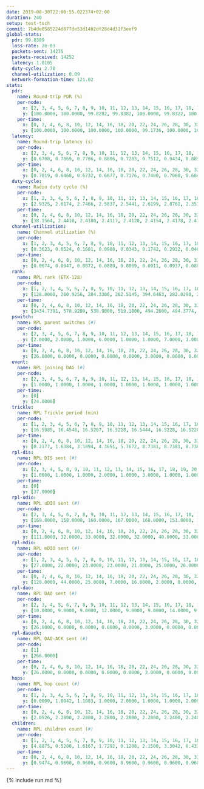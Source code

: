 ```yaml
---
date: 2019-08-30T22:00:55.022374+02:00
duration: 240
setup: test-tsch
commit: 7b4de0585224d877de53d1402df28d4d31f3eef9
global-stats:
  pdr: 99.8389
  loss-rate: 2e-03
  packets-sent: 14275
  packets-received: 14252
  latency: 1.0105
  duty-cycle: 2.70
  channel-utilization: 0.09
  network-formation-time: 121.02
stats:
  pdr:
    name: Round-trip PDR (%)
    per-node:
      x: [2, 3, 4, 5, 6, 7, 8, 9, 10, 11, 12, 13, 14, 15, 16, 17, 18, 19, 20, 21, 22, 23, 24, 25]
      y: [100.0000, 100.0000, 99.8282, 99.8382, 100.0000, 99.8322, 100.0000, 99.6522, 100.0000, 100.0000, 99.8350, 100.0000, 99.8361, 99.8371, 100.0000, 99.8282, 100.0000, 99.8192, 100.0000, 99.6840, 99.6485, 99.4801, 99.8322, 99.1453]
    per-time:
      x: [0, 2, 4, 6, 8, 10, 12, 14, 16, 18, 20, 22, 24, 26, 28, 30, 32, 34, 36, 38, 40, 42, 44, 46, 48, 50, 52, 54, 56, 58, 60, 62, 64, 66, 68, 70, 72, 74, 76, 78, 80, 82, 84, 86, 88, 90, 92, 94, 96, 98, 100, 102, 104, 106, 108, 110, 112, 114, 116, 118, 120, 122, 124, 126, 128, 130, 132, 134, 136, 138, 140, 142, 144, 146, 148, 150, 152, 154, 156, 158, 160, 162, 164, 166, 168, 170, 172, 174, 176, 178, 180, 182, 184, 186, 188, 190, 192, 194, 196, 198, 200, 202, 204, 206, 208, 210, 212, 214, 216, 218, 220, 222, 224, 226, 228, 230, 232, 234, 236]
      y: [100.0000, 100.0000, 100.0000, 100.0000, 99.1736, 100.0000, 100.0000, 100.0000, 100.0000, 99.1667, 100.0000, 100.0000, 97.5000, 100.0000, 99.1667, 100.0000, 100.0000, 100.0000, 100.0000, 99.1667, 100.0000, 100.0000, 100.0000, 100.0000, 100.0000, 100.0000, 100.0000, 100.0000, 100.0000, 100.0000, 100.0000, 99.1667, 100.0000, 100.0000, 100.0000, 100.0000, 100.0000, 100.0000, 98.3333, 99.1667, 100.0000, 100.0000, 100.0000, 100.0000, 99.1667, 100.0000, 99.1667, 98.3333, 100.0000, 100.0000, 99.1667, 100.0000, 100.0000, 100.0000, 100.0000, 100.0000, 100.0000, 100.0000, 100.0000, 100.0000, 100.0000, 100.0000, 100.0000, 100.0000, 100.0000, 100.0000, 100.0000, 100.0000, 100.0000, 100.0000, 100.0000, 100.0000, 100.0000, 100.0000, 100.0000, 99.1667, 100.0000, 99.1667, 100.0000, 100.0000, 100.0000, 99.1667, 100.0000, 100.0000, 100.0000, 100.0000, 100.0000, 100.0000, 100.0000, 100.0000, 100.0000, 100.0000, 100.0000, 100.0000, 100.0000, 100.0000, 100.0000, 100.0000, 100.0000, 100.0000, 100.0000, 99.1667, 100.0000, 100.0000, 100.0000, 100.0000, 100.0000, 99.1667, 100.0000, 100.0000, 100.0000, 100.0000, 100.0000, 100.0000, 100.0000, 100.0000, 100.0000, 98.3333, 100.0000]
  latency:
    name: Round-trip latency (s)
    per-node:
      x: [2, 3, 4, 5, 6, 7, 8, 9, 10, 11, 12, 13, 14, 15, 16, 17, 18, 19, 20, 21, 22, 23, 24, 25]
      y: [0.6708, 0.7869, 0.7706, 0.8806, 0.7283, 0.7512, 0.9434, 0.8892, 0.8837, 1.0670, 0.8893, 0.8474, 1.0721, 1.0108, 0.9626, 1.1255, 1.0610, 1.1718, 1.1245, 1.2924, 1.2527, 1.3748, 1.2684, 1.4713]
    per-time:
      x: [0, 2, 4, 6, 8, 10, 12, 14, 16, 18, 20, 22, 24, 26, 28, 30, 32, 34, 36, 38, 40, 42, 44, 46, 48, 50, 52, 54, 56, 58, 60, 62, 64, 66, 68, 70, 72, 74, 76, 78, 80, 82, 84, 86, 88, 90, 92, 94, 96, 98, 100, 102, 104, 106, 108, 110, 112, 114, 116, 118, 120, 122, 124, 126, 128, 130, 132, 134, 136, 138, 140, 142, 144, 146, 148, 150, 152, 154, 156, 158, 160, 162, 164, 166, 168, 170, 172, 174, 176, 178, 180, 182, 184, 186, 188, 190, 192, 194, 196, 198, 200, 202, 204, 206, 208, 210, 212, 214, 216, 218, 220, 222, 224, 226, 228, 230, 232, 234, 236]
      y: [0.7019, 0.6468, 0.6732, 0.6677, 0.7176, 0.7400, 0.7060, 0.6840, 0.7009, 0.7432, 0.6617, 0.6602, 0.6742, 0.6425, 0.7391, 0.7637, 0.6726, 0.7339, 0.6838, 0.7164, 0.6491, 0.7397, 0.6977, 0.6552, 0.6410, 0.6648, 0.6891, 0.6186, 0.6425, 0.6446, 0.6443, 0.7003, 0.7217, 0.6427, 0.6459, 0.7936, 0.6986, 0.6808, 0.7214, 0.6980, 0.6401, 0.7366, 0.7178, 0.6718, 0.7018, 0.6288, 0.6925, 0.7992, 0.7424, 0.7057, 0.7906, 0.6802, 0.5945, 0.7535, 0.7143, 0.7107, 0.7146, 0.7210, 0.6539, 0.8523, 0.9141, 0.7658, 0.7170, 0.7083, 0.7244, 1.0192, 0.9566, 0.8608, 0.8063, 0.7171, 0.7525, 1.2694, 1.4475, 1.1544, 0.9610, 0.9396, 0.8219, 1.2370, 1.4806, 1.5106, 1.1595, 0.9691, 0.8826, 1.3372, 1.6171, 1.5338, 1.5783, 1.3743, 1.1525, 1.3160, 1.6028, 1.5800, 1.5580, 1.5084, 1.4684, 1.4065, 1.6135, 1.6016, 1.6275, 1.5835, 1.5893, 1.5909, 1.6513, 1.7010, 1.6037, 1.6345, 1.6744, 1.6737, 1.5466, 1.5572, 1.5175, 1.5363, 1.5918, 1.5494, 1.5683, 1.5632, 1.5958, 1.5420, 1.6012]
  duty-cycle:
    name: Radio duty cycle (%)
    per-node:
      x: [1, 2, 3, 4, 5, 6, 7, 8, 9, 10, 11, 12, 13, 14, 15, 16, 17, 18, 19, 20, 21, 22, 23, 24, 25]
      y: [2.9325, 2.6174, 2.7466, 2.5837, 2.5441, 2.6199, 2.8761, 2.3512, 2.6135, 2.5338, 2.5723, 2.6514, 2.7567, 2.5902, 2.6349, 2.8396, 2.6748, 2.8126, 2.7013, 2.7755, 2.7738, 2.7567, 2.9310, 2.9434, 2.7418]
    per-time:
      x: [0, 2, 4, 6, 8, 10, 12, 14, 16, 18, 20, 22, 24, 26, 28, 30, 32, 34, 36, 38, 40, 42, 44, 46, 48, 50, 52, 54, 56, 58, 60, 62, 64, 66, 68, 70, 72, 74, 76, 78, 80, 82, 84, 86, 88, 90, 92, 94, 96, 98, 100, 102, 104, 106, 108, 110, 112, 114, 116, 118, 120, 122, 124, 126, 128, 130, 132, 134, 136, 138, 140, 142, 144, 146, 148, 150, 152, 154, 156, 158, 160, 162, 164, 166, 168, 170, 172, 174, 176, 178, 180, 182, 184, 186, 188, 190, 192, 194, 196, 198, 200, 202, 204, 206, 208, 210, 212, 214, 216, 218, 220, 222, 224, 226, 228, 230, 232, 234, 236, 238, 240]
      y: [38.1564, 2.4410, 2.4180, 2.4117, 2.4120, 2.4154, 2.4178, 2.4115, 2.4167, 2.4196, 2.4073, 2.4008, 2.4070, 2.4057, 2.4297, 2.4355, 2.4245, 2.4153, 2.4193, 2.4053, 2.4029, 2.3983, 2.4168, 2.4094, 2.4040, 2.3994, 2.4030, 2.3986, 2.3855, 2.4098, 2.3969, 2.4011, 2.4072, 2.4047, 2.3912, 2.3924, 2.4095, 2.4058, 2.3981, 2.3946, 2.4182, 2.4022, 2.4066, 2.3999, 2.3910, 2.4037, 2.3898, 2.4006, 2.4229, 2.4132, 2.3915, 2.4189, 2.4035, 2.3974, 2.4060, 2.3990, 2.3948, 2.4080, 2.3987, 2.3947, 2.4028, 2.3975, 2.4055, 2.3951, 2.3949, 2.4060, 2.3956, 2.4118, 2.3963, 2.4076, 2.3977, 2.4095, 2.4093, 2.3867, 2.4108, 2.3929, 2.4074, 2.3979, 2.4014, 2.3949, 2.3985, 2.4155, 2.4056, 2.4055, 2.4016, 2.4182, 2.4006, 2.4134, 2.4050, 2.4075, 2.4135, 2.3953, 2.4042, 2.3913, 2.3976, 2.4011, 2.4070, 2.3977, 2.4004, 2.4047, 2.4075, 2.3995, 2.4079, 2.4083, 2.4197, 2.4145, 2.4003, 2.4083, 2.4229, 2.4054, 2.3974, 2.3857, 2.3949, 2.4177, 2.3932, 2.4006, 2.4032, 2.4097, 2.3967, 2.4005, null]
  channel-utilization:
    name: Channel utilization (%)
    per-node:
      x: [1, 2, 3, 4, 5, 6, 7, 8, 9, 10, 11, 12, 13, 14, 15, 16, 17, 18, 19, 20, 21, 22, 23, 24, 25]
      y: [0.3623, 0.0524, 0.1601, 0.0908, 0.0343, 0.1742, 0.2932, 0.0467, 0.0382, 0.0341, 0.0329, 0.0443, 0.1379, 0.0338, 0.0639, 0.1737, 0.0429, 0.0798, 0.0400, 0.0474, 0.0453, 0.0408, 0.0305, 0.0310, 0.0331]
    per-time:
      x: [0, 2, 4, 6, 8, 10, 12, 14, 16, 18, 20, 22, 24, 26, 28, 30, 32, 34, 36, 38, 40, 42, 44, 46, 48, 50, 52, 54, 56, 58, 60, 62, 64, 66, 68, 70, 72, 74, 76, 78, 80, 82, 84, 86, 88, 90, 92, 94, 96, 98, 100, 102, 104, 106, 108, 110, 112, 114, 116, 118, 120, 122, 124, 126, 128, 130, 132, 134, 136, 138, 140, 142, 144, 146, 148, 150, 152, 154, 156, 158, 160, 162, 164, 166, 168, 170, 172, 174, 176, 178, 180, 182, 184, 186, 188, 190, 192, 194, 196, 198, 200, 202, 204, 206, 208, 210, 212, 214, 216, 218, 220, 222, 224, 226, 228, 230, 232, 234, 236, 238, 240]
      y: [0.0674, 0.0947, 0.0872, 0.0889, 0.0869, 0.0911, 0.0937, 0.0882, 0.0878, 0.0940, 0.0887, 0.0846, 0.0873, 0.0868, 0.0964, 0.0976, 0.0957, 0.0906, 0.0933, 0.0872, 0.0877, 0.0838, 0.0909, 0.0876, 0.0863, 0.0835, 0.0888, 0.0810, 0.0822, 0.0914, 0.0846, 0.0858, 0.0893, 0.0874, 0.0825, 0.0798, 0.0894, 0.0901, 0.0814, 0.0826, 0.0935, 0.0849, 0.0890, 0.0850, 0.0809, 0.0880, 0.0815, 0.0893, 0.0961, 0.0882, 0.0788, 0.0929, 0.0862, 0.0834, 0.0861, 0.0839, 0.0824, 0.0865, 0.0831, 0.0812, 0.0859, 0.0822, 0.0892, 0.0821, 0.0819, 0.0870, 0.0819, 0.0875, 0.0821, 0.0850, 0.0815, 0.0887, 0.0886, 0.0818, 0.0916, 0.0809, 0.0898, 0.0832, 0.0862, 0.0818, 0.0854, 0.0917, 0.0879, 0.0868, 0.0856, 0.0897, 0.0852, 0.0894, 0.0863, 0.0872, 0.0902, 0.0852, 0.0835, 0.0791, 0.0815, 0.0881, 0.0850, 0.0857, 0.0861, 0.0845, 0.0887, 0.0842, 0.0865, 0.0879, 0.0942, 0.0909, 0.0855, 0.0866, 0.0977, 0.0872, 0.0841, 0.0755, 0.0822, 0.0911, 0.0840, 0.0875, 0.0848, 0.0900, 0.0826, 0.0843, null]
  rank:
    name: RPL rank (ETX-128)
    per-node:
      x: [1, 2, 3, 4, 5, 6, 7, 8, 9, 10, 11, 12, 13, 14, 15, 16, 17, 18, 19, 20, 21, 22, 23, 24, 25]
      y: [128.0000, 260.9256, 284.3306, 262.5145, 394.6463, 282.0290, 299.2490, 691.8750, 692.1826, 440.1532, 448.0204, 412.6667, 419.8975, 820.6534, 463.9795, 455.0412, 529.4818, 558.4590, 580.6870, 606.0943, 605.5451, 589.6750, 706.4056, 702.7397, 696.8394]
    per-time:
      x: [0, 2, 4, 6, 8, 10, 12, 14, 16, 18, 20, 22, 24, 26, 28, 30, 32, 34, 36, 38, 40, 42, 44, 46, 48, 50, 52, 54, 56, 58, 60, 62, 64, 66, 68, 70, 72, 74, 76, 78, 80, 82, 84, 86, 88, 90, 92, 94, 96, 98, 100, 102, 104, 106, 108, 110, 112, 114, 116, 118, 120, 122, 124, 126, 128, 130, 132, 134, 136, 138, 140, 142, 144, 146, 148, 150, 152, 154, 156, 158, 160, 162, 164, 166, 168, 170, 172, 174, 176, 178, 180, 182, 184, 186, 188, 190, 192, 194, 196, 198, 200, 202, 204, 206, 208, 210, 212, 214, 216, 218, 220, 222, 224, 226, 228, 230, 232, 234, 236, 238, 240]
      y: [3434.7391, 578.9200, 538.9000, 519.1800, 494.2600, 494.3774, 496.7800, 496.4600, 501.0196, 461.1569, 457.2200, 453.9400, 453.2600, 477.3725, 491.2600, 493.7736, 480.3137, 476.2000, 468.7200, 468.3600, 477.1373, 484.4600, 490.6078, 487.0196, 481.1400, 469.0000, 456.4600, 452.2885, 450.3800, 472.6792, 465.5686, 467.7647, 471.8200, 460.1176, 452.1400, 447.3000, 450.5185, 446.4902, 442.6200, 473.6154, 493.4340, 469.7000, 464.0200, 464.7451, 469.4151, 457.5490, 455.7647, 464.2500, 474.7736, 470.6200, 466.6400, 473.9412, 465.3200, 465.3529, 459.8824, 457.4800, 454.6600, 452.5600, 455.2000, 458.3200, 458.3400, 456.7600, 458.5686, 452.4600, 450.8627, 448.1765, 443.8000, 440.4314, 435.8800, 439.5200, 445.3400, 445.7600, 448.0588, 443.3462, 445.0702, 439.6400, 454.0000, 451.7800, 454.3077, 449.3333, 450.5000, 445.3846, 449.7736, 448.7600, 445.5400, 450.4902, 453.8000, 449.0800, 450.6863, 447.6800, 451.7308, 454.1538, 446.7800, 441.3000, 442.0400, 436.7451, 438.7600, 439.8000, 442.4902, 435.3333, 434.7200, 437.0000, 459.7885, 473.0200, 469.6400, 463.7059, 461.5600, 466.2115, 460.3019, 452.2500, 453.2200, 451.4800, 450.7600, 450.2600, 452.6200, 451.1000, 452.0980, 446.1176, 442.4615, 445.2157, null]
  pswitch:
    name: RPL parent switches (#)
    per-node:
      x: [2, 3, 4, 5, 6, 7, 8, 9, 10, 11, 12, 13, 14, 15, 16, 17, 18, 19, 20, 21, 22, 23, 24, 25]
      y: [2.0000, 2.0000, 1.0000, 6.0000, 1.0000, 1.0000, 7.0000, 1.0000, 8.0000, 5.0000, 9.0000, 4.0000, 11.0000, 4.0000, 3.0000, 7.0000, 5.0000, 7.0000, 5.0000, 5.0000, 1.0000, 10.0000, 3.0000, 10.0000]
    per-time:
      x: [0, 2, 4, 6, 8, 10, 12, 14, 16, 18, 20, 22, 24, 26, 28, 30, 32, 34, 36, 38, 40, 42, 44, 46, 48, 50, 52, 54, 56, 58, 60, 62, 64, 66, 68, 70, 72, 74, 76, 78, 80, 82, 84, 86, 88, 90, 92, 94, 96, 98, 100, 102, 104, 106, 108, 110, 112, 114, 116, 118, 120, 122, 124, 126, 128, 130, 132, 134, 136, 138, 140, 142, 144, 146, 148, 150, 152, 154, 156, 158, 160, 162, 164, 166, 168, 170, 172, 174, 176, 178, 180, 182, 184, 186, 188, 190, 192, 194, 196, 198, 200, 202, 204, 206, 208, 210, 212, 214, 216, 218, 220, 222, 224, 226, 228, 230, 232, 234, 236, 238]
      y: [26.0000, 0.0000, 0.0000, 0.0000, 0.0000, 3.0000, 0.0000, 0.0000, 1.0000, 1.0000, 0.0000, 0.0000, 0.0000, 1.0000, 0.0000, 3.0000, 1.0000, 0.0000, 0.0000, 0.0000, 1.0000, 0.0000, 1.0000, 1.0000, 0.0000, 1.0000, 0.0000, 2.0000, 0.0000, 3.0000, 1.0000, 1.0000, 0.0000, 1.0000, 0.0000, 0.0000, 4.0000, 1.0000, 0.0000, 2.0000, 3.0000, 0.0000, 0.0000, 1.0000, 3.0000, 1.0000, 1.0000, 2.0000, 3.0000, 0.0000, 0.0000, 1.0000, 0.0000, 1.0000, 1.0000, 0.0000, 0.0000, 0.0000, 0.0000, 0.0000, 0.0000, 0.0000, 1.0000, 0.0000, 1.0000, 1.0000, 0.0000, 1.0000, 0.0000, 0.0000, 0.0000, 0.0000, 1.0000, 2.0000, 7.0000, 0.0000, 0.0000, 0.0000, 2.0000, 1.0000, 0.0000, 2.0000, 3.0000, 0.0000, 0.0000, 1.0000, 0.0000, 0.0000, 1.0000, 0.0000, 2.0000, 2.0000, 0.0000, 0.0000, 0.0000, 1.0000, 0.0000, 0.0000, 1.0000, 1.0000, 0.0000, 0.0000, 2.0000, 0.0000, 0.0000, 1.0000, 0.0000, 2.0000, 3.0000, 2.0000, 0.0000, 0.0000, 0.0000, 0.0000, 0.0000, 0.0000, 1.0000, 1.0000, 2.0000, 1.0000]
  event:
    name: RPL joining DAG (#)
    per-node:
      x: [2, 3, 4, 5, 6, 7, 8, 9, 10, 11, 12, 13, 14, 15, 16, 17, 18, 19, 20, 21, 22, 23, 24, 25]
      y: [1.0000, 1.0000, 1.0000, 1.0000, 1.0000, 1.0000, 1.0000, 1.0000, 1.0000, 1.0000, 1.0000, 1.0000, 1.0000, 1.0000, 1.0000, 1.0000, 1.0000, 1.0000, 1.0000, 1.0000, 1.0000, 1.0000, 1.0000, 1.0000]
    per-time:
      x: [0]
      y: [24.0000]
  trickle:
    name: RPL Trickle period (min)
    per-node:
      x: [1, 2, 3, 4, 5, 6, 7, 8, 9, 10, 11, 12, 13, 14, 15, 16, 17, 18, 19, 20, 21, 22, 23, 24, 25]
      y: [16.5985, 16.4548, 16.5267, 16.5228, 16.5444, 16.5228, 16.5228, 16.4093, 16.5228, 16.5497, 16.5384, 16.5534, 16.5345, 16.5608, 16.5345, 16.4396, 16.5460, 16.5510, 16.5230, 16.5510, 16.5510, 16.5356, 16.5205, 16.4977, 16.5345]
    per-time:
      x: [0, 2, 4, 6, 8, 10, 12, 14, 16, 18, 20, 22, 24, 26, 28, 30, 32, 34, 36, 38, 40, 42, 44, 46, 48, 50, 52, 54, 56, 58, 60, 62, 64, 66, 68, 70, 72, 74, 76, 78, 80, 82, 84, 86, 88, 90, 92, 94, 96, 98, 100, 102, 104, 106, 108, 110, 112, 114, 116, 118, 120, 122, 124, 126, 128, 130, 132, 134, 136, 138, 140, 142, 144, 146, 148, 150, 152, 154, 156, 158, 160, 162, 164, 166, 168, 170, 172, 174, 176, 178, 180, 182, 184, 186, 188, 190, 192, 194, 196, 198, 200, 202, 204, 206, 208, 210, 212, 214, 216, 218, 220, 222, 224, 226, 228, 230, 232, 234, 236, 238, 240]
      y: [0.2177, 1.6384, 3.1894, 4.3691, 5.7672, 8.7381, 8.7381, 8.7381, 8.7381, 15.7629, 17.4763, 17.4763, 17.4763, 17.4763, 17.4763, 17.4763, 17.4763, 17.4763, 17.4763, 17.4763, 17.4763, 17.4763, 17.4763, 17.4763, 17.4763, 17.4763, 17.4763, 17.4763, 17.4763, 17.4763, 17.4763, 17.4763, 17.4763, 17.4763, 17.4763, 17.4763, 17.4763, 17.4763, 17.4763, 17.4763, 17.4763, 17.4763, 17.4763, 17.4763, 17.4763, 17.4763, 17.4763, 17.4763, 17.4763, 17.4763, 17.4763, 17.4763, 17.4763, 17.4763, 17.4763, 17.4763, 17.4763, 17.4763, 17.4763, 17.4763, 17.4763, 17.4763, 17.4763, 17.4763, 17.4763, 17.4763, 17.4763, 17.4763, 17.4763, 17.4763, 17.4763, 17.4763, 17.4763, 17.4763, 17.4763, 17.4763, 17.4763, 17.4763, 17.4763, 17.4763, 17.4763, 17.4763, 17.4763, 17.4763, 17.4763, 17.4763, 17.4763, 17.4763, 17.4763, 17.4763, 17.4763, 17.4763, 17.4763, 17.4763, 17.4763, 17.4763, 17.4763, 17.4763, 17.4763, 17.4763, 17.4763, 17.4763, 17.4763, 17.4763, 17.4763, 17.4763, 17.4763, 17.4763, 17.4763, 17.4763, 17.4763, 17.4763, 17.4763, 17.4763, 17.4763, 17.4763, 17.4763, 17.4763, 17.4763, 17.4763, null]
  rpl-dis:
    name: RPL DIS sent (#)
    per-node:
      x: [2, 3, 4, 5, 8, 9, 10, 11, 12, 13, 14, 15, 16, 17, 18, 19, 20, 21, 22, 23, 24, 25]
      y: [1.0000, 1.0000, 1.0000, 2.0000, 1.0000, 3.0000, 1.0000, 1.0000, 1.0000, 1.0000, 1.0000, 1.0000, 2.0000, 1.0000, 2.0000, 2.0000, 2.0000, 3.0000, 2.0000, 3.0000, 3.0000, 2.0000]
    per-time:
      x: [0]
      y: [37.0000]
  rpl-udio:
    name: RPL uDIO sent (#)
    per-node:
      x: [2, 3, 4, 5, 6, 7, 8, 9, 10, 11, 12, 13, 14, 15, 16, 17, 18, 19, 20, 21, 22, 23, 24, 25]
      y: [169.0000, 158.0000, 160.0000, 167.0000, 168.0000, 151.0000, 174.0000, 170.0000, 171.0000, 169.0000, 166.0000, 166.0000, 174.0000, 166.0000, 160.0000, 167.0000, 157.0000, 164.0000, 169.0000, 169.0000, 164.0000, 167.0000, 168.0000, 175.0000]
    per-time:
      x: [0, 2, 4, 6, 8, 10, 12, 14, 16, 18, 20, 22, 24, 26, 28, 30, 32, 34, 36, 38, 40, 42, 44, 46, 48, 50, 52, 54, 56, 58, 60, 62, 64, 66, 68, 70, 72, 74, 76, 78, 80, 82, 84, 86, 88, 90, 92, 94, 96, 98, 100, 102, 104, 106, 108, 110, 112, 114, 116, 118, 120, 122, 124, 126, 128, 130, 132, 134, 136, 138, 140, 142, 144, 146, 148, 150, 152, 154, 156, 158, 160, 162, 164, 166, 168, 170, 172, 174, 176, 178, 180, 182, 184, 186, 188, 190, 192, 194, 196, 198, 200, 202, 204, 206, 208, 210, 212, 214, 216, 218, 220, 222, 224, 226, 228, 230, 232, 234, 236, 238, 240]
      y: [111.0000, 32.0000, 33.0000, 32.0000, 32.0000, 40.0000, 33.0000, 32.0000, 37.0000, 30.0000, 28.0000, 31.0000, 33.0000, 36.0000, 37.0000, 35.0000, 36.0000, 31.0000, 31.0000, 28.0000, 32.0000, 34.0000, 33.0000, 31.0000, 36.0000, 30.0000, 37.0000, 30.0000, 33.0000, 32.0000, 30.0000, 38.0000, 33.0000, 32.0000, 30.0000, 35.0000, 27.0000, 36.0000, 28.0000, 35.0000, 40.0000, 36.0000, 28.0000, 28.0000, 35.0000, 32.0000, 36.0000, 32.0000, 36.0000, 30.0000, 33.0000, 34.0000, 31.0000, 35.0000, 30.0000, 35.0000, 31.0000, 33.0000, 31.0000, 33.0000, 38.0000, 30.0000, 33.0000, 35.0000, 25.0000, 35.0000, 26.0000, 35.0000, 36.0000, 29.0000, 32.0000, 35.0000, 33.0000, 30.0000, 34.0000, 34.0000, 31.0000, 32.0000, 33.0000, 34.0000, 29.0000, 36.0000, 32.0000, 32.0000, 31.0000, 33.0000, 32.0000, 32.0000, 35.0000, 29.0000, 32.0000, 32.0000, 34.0000, 30.0000, 36.0000, 32.0000, 34.0000, 33.0000, 30.0000, 36.0000, 34.0000, 29.0000, 36.0000, 30.0000, 30.0000, 33.0000, 32.0000, 32.0000, 33.0000, 34.0000, 29.0000, 26.0000, 38.0000, 40.0000, 31.0000, 32.0000, 28.0000, 33.0000, 34.0000, 26.0000, 0.0000]
  rpl-mdio:
    name: RPL mDIO sent (#)
    per-node:
      x: [1, 2, 3, 4, 5, 6, 7, 8, 9, 10, 11, 12, 13, 14, 15, 16, 17, 18, 19, 20, 21, 22, 23, 24, 25]
      y: [27.0000, 22.0000, 23.0000, 23.0000, 21.0000, 25.0000, 26.0000, 22.0000, 21.0000, 21.0000, 20.0000, 22.0000, 22.0000, 20.0000, 23.0000, 25.0000, 20.0000, 22.0000, 25.0000, 22.0000, 22.0000, 22.0000, 20.0000, 21.0000, 20.0000]
    per-time:
      x: [0, 2, 4, 6, 8, 10, 12, 14, 16, 18, 20, 22, 24, 26, 28, 30, 32, 34, 36, 38, 40, 42, 44, 46, 48, 50, 52, 54, 56, 58, 60, 62, 64, 66, 68, 70, 72, 74, 76, 78, 80, 82, 84, 86, 88, 90, 92, 94, 96, 98, 100, 102, 104, 106, 108, 110, 112, 114, 116, 118, 120, 122, 124, 126, 128, 130, 132, 134, 136, 138, 140, 142, 144, 146, 148, 150, 152, 154, 156, 158, 160, 162, 164, 166, 168, 170, 172, 174, 176, 178, 180, 182, 184, 186, 188, 190, 192, 194, 196, 198, 200, 202, 204, 206, 208, 210, 212, 214, 216, 218, 220, 222, 224, 226, 228, 230, 232, 234, 236, 238]
      y: [129.0000, 44.0000, 25.0000, 7.0000, 16.0000, 2.0000, 0.0000, 7.0000, 16.0000, 2.0000, 0.0000, 0.0000, 0.0000, 1.0000, 5.0000, 10.0000, 5.0000, 4.0000, 0.0000, 0.0000, 0.0000, 0.0000, 3.0000, 5.0000, 4.0000, 9.0000, 4.0000, 0.0000, 0.0000, 0.0000, 1.0000, 4.0000, 8.0000, 6.0000, 4.0000, 2.0000, 0.0000, 0.0000, 0.0000, 1.0000, 8.0000, 6.0000, 4.0000, 3.0000, 3.0000, 0.0000, 0.0000, 0.0000, 0.0000, 9.0000, 8.0000, 6.0000, 1.0000, 1.0000, 0.0000, 0.0000, 0.0000, 7.0000, 4.0000, 8.0000, 3.0000, 3.0000, 0.0000, 0.0000, 0.0000, 0.0000, 3.0000, 9.0000, 4.0000, 8.0000, 1.0000, 0.0000, 0.0000, 0.0000, 3.0000, 3.0000, 7.0000, 6.0000, 4.0000, 2.0000, 0.0000, 0.0000, 0.0000, 4.0000, 4.0000, 9.0000, 4.0000, 4.0000, 0.0000, 0.0000, 0.0000, 0.0000, 7.0000, 3.0000, 6.0000, 4.0000, 5.0000, 0.0000, 0.0000, 0.0000, 0.0000, 6.0000, 4.0000, 5.0000, 9.0000, 1.0000, 0.0000, 0.0000, 0.0000, 2.0000, 6.0000, 6.0000, 5.0000, 6.0000, 0.0000, 0.0000, 0.0000, 0.0000, 5.0000, 4.0000]
  rpl-dao:
    name: RPL DAO sent (#)
    per-node:
      x: [2, 3, 4, 5, 6, 7, 8, 9, 10, 11, 12, 13, 14, 15, 16, 17, 18, 19, 20, 21, 22, 23, 24, 25]
      y: [10.0000, 9.0000, 9.0000, 12.0000, 9.0000, 9.0000, 14.0000, 9.0000, 12.0000, 12.0000, 14.0000, 11.0000, 13.0000, 10.0000, 10.0000, 12.0000, 12.0000, 13.0000, 12.0000, 11.0000, 9.0000, 12.0000, 10.0000, 15.0000]
    per-time:
      x: [0, 2, 4, 6, 8, 10, 12, 14, 16, 18, 20, 22, 24, 26, 28, 30, 32, 34, 36, 38, 40, 42, 44, 46, 48, 50, 52, 54, 56, 58, 60, 62, 64, 66, 68, 70, 72, 74, 76, 78, 80, 82, 84, 86, 88, 90, 92, 94, 96, 98, 100, 102, 104, 106, 108, 110, 112, 114, 116, 118, 120, 122, 124, 126, 128, 130, 132, 134, 136, 138, 140, 142, 144, 146, 148, 150, 152, 154, 156, 158, 160, 162, 164, 166, 168, 170, 172, 174, 176, 178, 180, 182, 184, 186, 188, 190, 192, 194, 196, 198, 200, 202, 204, 206, 208, 210, 212, 214, 216, 218, 220, 222, 224, 226, 228, 230, 232, 234, 236, 238, 240]
      y: [26.0000, 0.0000, 0.0000, 0.0000, 0.0000, 3.0000, 0.0000, 0.0000, 1.0000, 1.0000, 0.0000, 0.0000, 0.0000, 1.0000, 18.0000, 3.0000, 1.0000, 0.0000, 0.0000, 2.0000, 1.0000, 0.0000, 2.0000, 1.0000, 0.0000, 1.0000, 0.0000, 3.0000, 10.0000, 8.0000, 2.0000, 1.0000, 0.0000, 1.0000, 1.0000, 0.0000, 4.0000, 1.0000, 0.0000, 3.0000, 2.0000, 2.0000, 4.0000, 8.0000, 2.0000, 1.0000, 1.0000, 3.0000, 3.0000, 1.0000, 1.0000, 2.0000, 0.0000, 1.0000, 3.0000, 0.0000, 2.0000, 6.0000, 0.0000, 1.0000, 1.0000, 1.0000, 6.0000, 1.0000, 2.0000, 2.0000, 1.0000, 2.0000, 2.0000, 0.0000, 2.0000, 6.0000, 1.0000, 2.0000, 7.0000, 0.0000, 3.0000, 2.0000, 3.0000, 1.0000, 0.0000, 3.0000, 5.0000, 0.0000, 1.0000, 3.0000, 5.0000, 0.0000, 3.0000, 0.0000, 3.0000, 5.0000, 2.0000, 0.0000, 0.0000, 3.0000, 2.0000, 0.0000, 2.0000, 2.0000, 6.0000, 0.0000, 4.0000, 0.0000, 3.0000, 5.0000, 1.0000, 2.0000, 3.0000, 3.0000, 1.0000, 0.0000, 1.0000, 1.0000, 6.0000, 0.0000, 1.0000, 3.0000, 3.0000, 4.0000, 0.0000]
  rpl-daoack:
    name: RPL DAO-ACK sent (#)
    per-node:
      x: [1]
      y: [266.0000]
    per-time:
      x: [0, 2, 4, 6, 8, 10, 12, 14, 16, 18, 20, 22, 24, 26, 28, 30, 32, 34, 36, 38, 40, 42, 44, 46, 48, 50, 52, 54, 56, 58, 60, 62, 64, 66, 68, 70, 72, 74, 76, 78, 80, 82, 84, 86, 88, 90, 92, 94, 96, 98, 100, 102, 104, 106, 108, 110, 112, 114, 116, 118, 120, 122, 124, 126, 128, 130, 132, 134, 136, 138, 140, 142, 144, 146, 148, 150, 152, 154, 156, 158, 160, 162, 164, 166, 168, 170, 172, 174, 176, 178, 180, 182, 184, 186, 188, 190, 192, 194, 196, 198, 200, 202, 204, 206, 208, 210, 212, 214, 216, 218, 220, 222, 224, 226, 228, 230, 232, 234, 236, 238, 240]
      y: [26.0000, 0.0000, 0.0000, 0.0000, 0.0000, 3.0000, 0.0000, 0.0000, 1.0000, 1.0000, 0.0000, 0.0000, 0.0000, 1.0000, 18.0000, 3.0000, 1.0000, 0.0000, 0.0000, 1.0000, 2.0000, 0.0000, 2.0000, 1.0000, 0.0000, 1.0000, 0.0000, 3.0000, 10.0000, 7.0000, 2.0000, 1.0000, 0.0000, 1.0000, 1.0000, 0.0000, 4.0000, 1.0000, 0.0000, 3.0000, 2.0000, 2.0000, 4.0000, 8.0000, 2.0000, 1.0000, 1.0000, 3.0000, 3.0000, 1.0000, 1.0000, 2.0000, 0.0000, 1.0000, 3.0000, 0.0000, 2.0000, 6.0000, 0.0000, 1.0000, 1.0000, 1.0000, 6.0000, 1.0000, 2.0000, 2.0000, 1.0000, 2.0000, 2.0000, 0.0000, 2.0000, 6.0000, 1.0000, 2.0000, 6.0000, 0.0000, 3.0000, 2.0000, 3.0000, 1.0000, 0.0000, 3.0000, 4.0000, 0.0000, 1.0000, 3.0000, 5.0000, 0.0000, 3.0000, 0.0000, 3.0000, 5.0000, 2.0000, 0.0000, 0.0000, 3.0000, 2.0000, 0.0000, 2.0000, 3.0000, 5.0000, 0.0000, 4.0000, 0.0000, 3.0000, 5.0000, 1.0000, 2.0000, 3.0000, 3.0000, 1.0000, 0.0000, 1.0000, 1.0000, 6.0000, 0.0000, 1.0000, 3.0000, 3.0000, 4.0000, 0.0000]
  hops:
    name: RPL hop count (#)
    per-node:
      x: [1, 2, 3, 4, 5, 6, 7, 8, 9, 10, 11, 12, 13, 14, 15, 16, 17, 18, 19, 20, 21, 22, 23, 24, 25]
      y: [0.0000, 1.0042, 1.1083, 1.0000, 2.0000, 1.0000, 1.0000, 2.0000, 2.0000, 2.1208, 2.0000, 2.0000, 2.0000, 2.8285, 2.0000, 2.0000, 2.8326, 3.0000, 3.0000, 3.2050, 3.0837, 3.0000, 4.1255, 4.0000, 3.9205]
    per-time:
      x: [0, 2, 4, 6, 8, 10, 12, 14, 16, 18, 20, 22, 24, 26, 28, 30, 32, 34, 36, 38, 40, 42, 44, 46, 48, 50, 52, 54, 56, 58, 60, 62, 64, 66, 68, 70, 72, 74, 76, 78, 80, 82, 84, 86, 88, 90, 92, 94, 96, 98, 100, 102, 104, 106, 108, 110, 112, 114, 116, 118, 120, 122, 124, 126, 128, 130, 132, 134, 136, 138, 140, 142, 144, 146, 148, 150, 152, 154, 156, 158, 160, 162, 164, 166, 168, 170, 172, 174, 176, 178, 180, 182, 184, 186, 188, 190, 192, 194, 196, 198, 200, 202, 204, 206, 208, 210, 212, 214, 216, 218, 220, 222, 224, 226, 228, 230, 232, 234, 236, 238]
      y: [2.0526, 2.2800, 2.2800, 2.2800, 2.2800, 2.2800, 2.2400, 2.2400, 2.2400, 2.2400, 2.2400, 2.2400, 2.2400, 2.2000, 2.2000, 2.2200, 2.2000, 2.2000, 2.2000, 2.2000, 2.2000, 2.2000, 2.2000, 2.2000, 2.2000, 2.2000, 2.2000, 2.2000, 2.1600, 2.1600, 2.1600, 2.1600, 2.1600, 2.1600, 2.1600, 2.1600, 2.1800, 2.2000, 2.2000, 2.2000, 2.2000, 2.2000, 2.2000, 2.2000, 2.2000, 2.2000, 2.2000, 2.2800, 2.3400, 2.3200, 2.3200, 2.3200, 2.3200, 2.3200, 2.3200, 2.3200, 2.3200, 2.3200, 2.3200, 2.3200, 2.3200, 2.3200, 2.2800, 2.2400, 2.2400, 2.2400, 2.2400, 2.2400, 2.2400, 2.2400, 2.2400, 2.2400, 2.2400, 2.2400, 2.2400, 2.2400, 2.2400, 2.2400, 2.2400, 2.2400, 2.2400, 2.2800, 2.2800, 2.2800, 2.2800, 2.2800, 2.2800, 2.2800, 2.2800, 2.2800, 2.2800, 2.2800, 2.2800, 2.2800, 2.2800, 2.2600, 2.2400, 2.2400, 2.2400, 2.2400, 2.2400, 2.2400, 2.2400, 2.2400, 2.2400, 2.2400, 2.2400, 2.2600, 2.3200, 2.3200, 2.3200, 2.3200, 2.3200, 2.3200, 2.3200, 2.3200, 2.3200, 2.2400, 2.2400, 2.2200]
  children:
    name: RPL children count (#)
    per-node:
      x: [1, 2, 3, 4, 5, 6, 7, 8, 9, 10, 11, 12, 13, 14, 15, 16, 17, 18, 19, 20, 21, 22, 23, 24, 25]
      y: [4.8875, 0.5208, 1.6167, 1.7292, 0.1208, 2.1500, 3.3042, 0.4333, 0.1464, 0.0500, 0.0000, 0.3500, 1.8458, 0.0000, 0.4083, 3.1464, 0.1925, 1.6276, 0.2050, 0.4895, 0.4310, 0.3222, 0.0000, 0.0000, 0.0000]
    per-time:
      x: [0, 2, 4, 6, 8, 10, 12, 14, 16, 18, 20, 22, 24, 26, 28, 30, 32, 34, 36, 38, 40, 42, 44, 46, 48, 50, 52, 54, 56, 58, 60, 62, 64, 66, 68, 70, 72, 74, 76, 78, 80, 82, 84, 86, 88, 90, 92, 94, 96, 98, 100, 102, 104, 106, 108, 110, 112, 114, 116, 118, 120, 122, 124, 126, 128, 130, 132, 134, 136, 138, 140, 142, 144, 146, 148, 150, 152, 154, 156, 158, 160, 162, 164, 166, 168, 170, 172, 174, 176, 178, 180, 182, 184, 186, 188, 190, 192, 194, 196, 198, 200, 202, 204, 206, 208, 210, 212, 214, 216, 218, 220, 222, 224, 226, 228, 230, 232, 234, 236, 238]
      y: [0.9474, 0.9600, 0.9600, 0.9600, 0.9600, 0.9600, 0.9600, 0.9600, 0.9600, 0.9600, 0.9600, 0.9600, 0.9600, 0.9600, 0.9600, 0.9600, 0.9600, 0.9600, 0.9600, 0.9600, 0.9600, 0.9600, 0.9600, 0.9600, 0.9600, 0.9600, 0.9600, 0.9600, 0.9600, 0.9600, 0.9600, 0.9600, 0.9600, 0.9600, 0.9600, 0.9600, 0.9600, 0.9600, 0.9600, 0.9600, 0.9600, 0.9600, 0.9600, 0.9600, 0.9600, 0.9600, 0.9600, 0.9600, 0.9600, 0.9600, 0.9600, 0.9600, 0.9600, 0.9600, 0.9600, 0.9600, 0.9600, 0.9600, 0.9600, 0.9600, 0.9600, 0.9600, 0.9600, 0.9600, 0.9600, 0.9600, 0.9600, 0.9600, 0.9600, 0.9600, 0.9600, 0.9600, 0.9600, 0.9600, 0.9600, 0.9600, 0.9600, 0.9600, 0.9600, 0.9600, 0.9600, 0.9600, 0.9600, 0.9600, 0.9600, 0.9600, 0.9600, 0.9600, 0.9600, 0.9600, 0.9600, 0.9600, 0.9600, 0.9600, 0.9600, 0.9600, 0.9600, 0.9600, 0.9600, 0.9600, 0.9600, 0.9600, 0.9600, 0.9600, 0.9600, 0.9600, 0.9600, 0.9600, 0.9600, 0.9600, 0.9600, 0.9600, 0.9600, 0.9600, 0.9600, 0.9600, 0.9600, 0.9600, 0.9600, 0.9600]
---
```


{% include run.md %}
